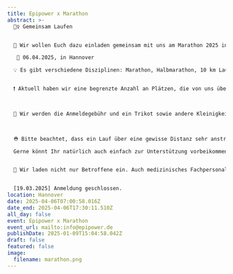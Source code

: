 ```yaml
---
title: Epipower x Marathon
abstract: >-
  🏃‍♀️ Gemeinsam Laufen


  🌟 Wir wollen Euch dazu einladen gemeinsam mit uns am Marathon 2025 in Hannover teilzunehmen.

   📅 06.04.2025, in Hannover

  💡 Es gibt verschiedene Disziplinen: Marathon, Halbmarathon, 10 km Lauf, Halbamarathon Nordic-Walking.


  ❗️ Aktuell haben wir eine begrenzte Anzahl an Plätzen, die von uns übernommen werden. Es gilt: “Wer zuerst kommt, malt zuerst.” 

   

  💸 Wir werden die Anmeldegebühr und ein Trikot sowie andere Kleinigkeiten für Euch übernehmen. Wir wollen gemeinsam als Epipower dort auftreten. Es fallen somit für Euch keine Eventkosten, sondern nur Reise- und ggf. Übernachtungskosten, an. 

   

  ⛑️ Bitte beachtet, dass ein Lauf über eine gewisse Distanz sehr anstrengend sein kann. Kennt dabei Euer eigenes Limit und besprecht es ggf. mit eurem Neurologen.

  Gerne könnt Ihr natürlich auch einfach zur Unterstützung vorbeikommen.


  💜 Wir laden nicht nur Betroffene ein. Auch medizinisches Fachpersonal, Angehörige, Freunde, usw. 


  [19.03.2025] Anmeldung geschlossen.
location: Hannover
date: 2025-04-06T07:00:58.016Z
date_end: 2025-04-06T17:30:11.510Z
all_day: false
event: Epipower x Marathon
event_url: mailto:info@epipower.de
publishDate: 2025-01-09T15:04:58.042Z
draft: false
featured: false
image:
  filename: marathon.png
---
```

